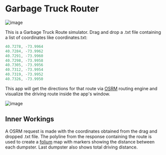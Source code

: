 # Garbage Truck Router
![image](https://www.rd.com/wp-content/uploads/2018/05/garbage-finds-ft.jpg?resize=700,467)

This is a Garbage Truck Route simulator. Drag and drop a .txt file containing a list of coordinates like coordinates.txt:
```c
40.7278, -73.9964
40.7284, -73.9962
40.7291, -73.9960
40.7298, -73.9958
40.7305, -73.9956
40.7312, -73.9954
40.7319, -73.9952
40.7326, -73.9950
```

This app will get the directions for that route via [OSRM](https://github.com/Project-OSRM/osrm-backend) routing engine and visualize the driving route inside the app's window.

![image](https://user-images.githubusercontent.com/50047346/218276694-62feee76-01f3-4600-961a-477b7f78a40f.png)

## Inner Workings
A OSRM request is made with the coordinates obtained from the drag and dropped .txt file. The polyline from the response containing the route is used to create a [folium](https://github.com/python-visualization/folium) map with markers showing the distance between each dumpster. Last dumpster also shows total driving distance.
